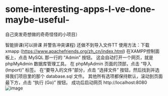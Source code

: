 # some-interesting-apps-I-ve-done-maybe-useful-

自己突发奇想做的奇奇怪怪的小项目）

智能排课(可以排课 并警告冲突课程)
还做不到导入文件TT
使用方法：下载xmapp (https://www.apachefriends.org/zh_cn/index.html)
在XAMPP控制面板上，点击 MySQL 那一行的 “Admin” 按钮。
这会自动打开一个网页，就是 phpMyAdmin 数据库管理工具。
在 phpMyAdmin 页面的顶部，点击 “导入 (Import)” 标签。
在“要导入的文件”部分，点击 “选择文件” 按钮，然后找到并选择我们项目里的那个 database.sql 文件。
其他所有选项都保持默认，滚动到页面最下方，点击 “执行 (Go)” 按钮。
成功后启动网页 http://localhost:8080
![image](https://github.com/user-attachments/assets/e923bd5c-b764-4c3a-8bb9-243f93a6abc6)
